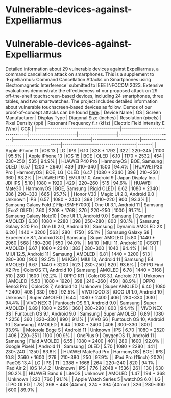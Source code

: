 # Vulnerable-devices-against-Expelliarmus
# Vulnerable-devices-against-Expelliarmus
Detailed information about 29 vulnerable devices against Expelliarmus, a command cancellation attack on smartphones.
This is a supplement to `Expelliarmus: Command Cancellation Attacks on Smartphones using Electromagnetic Interference' submitted to IEEE INFOCOM 2023. Extensive evaluations demonstrate the effectiveness of our proposed attack on 29 off-the-shelf touchscreen-based devices, including 24 smartphones, three tables, and two smartwatches. The project includes detailed information about vulnerable touchscreen-based devices as follow. Demos of our proof-of-concept attacks can be found [here](https://fanyi.baidu.com/).
| Device   Name                           | OS                             | Screen   Manufacturer | Display Type      | Diagonal Size   (inches) | Resolution   (pixels)                | Pixel Density   (ppi) | Resonant   Frequency f_r (kHz) | Electric Field   Intensity E (V/m) | CCR   |
|-----------------------------------------|--------------------------------|-----------------------|-------------------|--------------------------|--------------------------------------|-----------------------|---------------------------------------|------------------------------------|-------|
| Apple iPhone   11                       | iOS 13                         | LG                    | IPS               | 6.10                     | 828 * 1792                           | 322                   | 220~245                        | 1100                               | 95.5% |
| Apple iPhone   13                       | iOS 15                         | BOE                   | OLED              | 6.10                     | 1170 * 2532                          | 454                   | 230~250                        | 535                                | 94.9% |
| HUAWEI P40 Pro                          | HarmonyOS                      | BOE, Samsung          | OLED              | 6.57                     | 1200 * 2640                          | 439                   | 310~340                        | 1500                               | 94.4% |
| HUAWEI P30 Pro                          | HarmonyOS                      | BOE, LG               | OLED              | 6.47                     | 1080 * 2340                          | 396                   | 210~250             | 360                                | 93.2% |
| HUAWEI P10                              | EMUI 9.1.0, Android 9          | Japan Display Inc.    | JDI IPS           | 5.10                     | 1080 * 1920                          | 429                   | 220~260                        | 515                                | 94.6% |
| HUAWEI Mate30                           | HarmonyOS                      | BOE, Samsung          | Rigid OLED        | 6.62                     | 1080 * 2340                          | 386                   | 290~330                        | 665                                | 95.7% |
| Honor V30                               | Magic UI 2.0, Android   9.0    | Unknown               | IPS               | 6.57                     | 1080 * 2400                          | 398                   | 210~220                        | 900                                | 93.3% |
| Samsung Galaxy   Fold Z Flip (SM-F7000) | One UI 3.1, Android   11       | Samsung               | Eco2 OLED         | 7.60                     | 2208 * 1768                          | 370                   | 220~250                        | 1000                               | 91.7% |
| Samsung Galaxy   Note10                 | One UI 1.1, Android   9.0      | Samsung               | Dynamic AMOLED    | 6.30                     | 1080 * 2280                          | 398                   | 250~280                        | 800                                | 90.1% |
| Samsung Galaxy   S20 Pro                | One UI 2.0, Android   10       | Samsung               | Dynamic AMOLED 2X | 6.20                     | 1440 * 3200                          | 563                   | 280                            | 1750                               | 95.1% |
| Samsung Galaxy   S8                     | Experience 8.1,   Android 8.0  | Samsung               | Super AMOLED      | 5.80                     | 1440 * 2960                          | 568                   | 180~200                        | 550                                | 94.0% |
| Mi 10                                   | MIUI 11, Android 10            | CSOT                  | AMOLED            | 6.67                     | 1080 * 2340                          | 383                   | 280~300                        | 1040                               | 94.4% |
| Mi 11                                   | MIUI 12.5, Android 11          | Samsung               | AMOLED            | 6.81                     | 1440 * 3200                          | 513                   | 280~300                        | 900                                | 92.5% |
| Mi K50                                  | MIUI 13, Android 11            | Samsung               | E4 AMOLED         | 6.67                     | 1440 * 3200                          | 523                   | 230~250                        | 820                                | 93.6% |
| OPPO Find X2   Pro                      | ColorOS 7.1, Android   10      | Samsung               | AMOLED            | 6.78                     | 1440 * 3168                          | 510                   | 280                            | 1600                               | 92.2% |
| OPPO R11                                | ColorOS 3.1, Android   7.1.1   | Unknown               | AMOLED            | 5.50                     | 1080 * 1920                          | 398                   | 240~260                        | 450                                | 88.9% |
| OPPO Reno3 Pro                          | ColorOS 7, Android 10          | Unknown               | Super AMOLED      | 6.40                     | 1080 * 2400                          | 408                   | 330                            | 950                                | 92.5% |
| VIVO IQOO 3                             | iQOO UI 1.0, Android   10      | Unknown               | Super AMOLED      | 6.44                     | 1080 * 2400                          | 406                   | 280~330                        | 830                                | 94.4% |
| VIVO NEX 3                              | Funtouch OS 9.1,   Android 9.0 | Samsung               | Super AMOLED      | 6.89                     | 1080 * 2256                          | 360                   | 280~290                        | 800                                | 94.4% |
| VIVO NEX 3S                             | Funtouch OS 9.1,   Android 9.0 | Samsung               | Super AMOLED      | 6.89                     | 1080 * 2256                          | 360                   | 320~330                        | 890                                | 91.1% |
| VIVO S6                                 | Funtouch OS 10,   Android 10   | Samsung               | AMOLED            | 6.44                     | 1080 * 2400                          | 406                   | 300~330                        | 800                                | 93.9% |
| Motorola Edge   S                       | Android 11                     | Unknown               | IPS               | 6.70                     | 1080 * 2520                          | 406                   | 220~251                        | 1100                               | 90.9% |
| OnePlus 9                               | OxygenOS 11, Android   11      | Samsung               | Fluid AMOLED      | 6.55                     | 1080 * 2400                          | 401                   | 280                            | 1600                               | 92.0% |
| Google Pixel4                           | Android 11                     | Samsung               | OLED              | 5.70                     | 1080 * 2280                          | 441                   | 230~240                        | 1250                               | 83.8% |
| HUAWEI MatePad   Pro                    | HarmonyOS                      | BOE                   | IPS               | 10.8                     | 2560 * 1600                          | 279                   | 210~380                        | 250                                | 97.9% |
| iPad Pro   (11inch) 2020                | iPadOS 13.4                    | LG                    | IPS               | 11                       | 2388 * 1668                          | 264                   | 220~240                        | 820                                | 94.1% |
| iPad Air 2                              | iOS 14.4.2                     | Unknown               | IPS               | 7.76                     | 2048 * 1536                          | 261                   | 130                            | 630                                | 90.2% |
| HUAWEI Band 6                           | LiteOS                         | Unknown               | AMOLED            | 1.47                     | 194 * 368                            | Unknown               | 220                            | 760                                | 91.1% |
| Apple Watch   Series 5                  | watchOS 6.0                    | LG                    | LTPO OLED         | 1.78                     | 368 * 448 (44mm), 324   * 394 (40mm) | 326                   | 280~300                        | 600                                | 89.9% |
